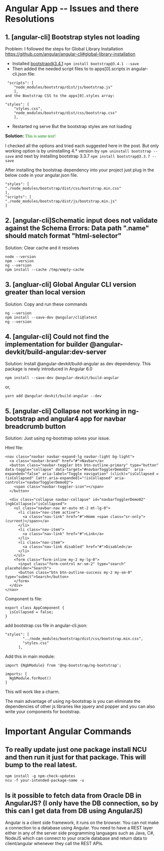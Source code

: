 # Angular App -- Issues and there Resolutions 

## 1. [angular-cli] Bootstrap styles not loading 
 Problem: I followed the steps for Global Library Installation https://github.com/angular/angular-cli#global-library-installation
- Installed bootstrap@3.4.1 ``` npm install bootstrap@3.4.1 --save ```
- Then added the needed script files to to apps[0].scripts in angular-cli.json file:
```
 "scripts": [
    "node_modules/bootstrap/dist/js/bootstrap.js"
    ],
and the Bootstrap CSS to the apps[0].styles array:

"styles": [
    "styles.css",
    "node_modules/bootstrap/dist/css/bootstrap.css"
    ],
```
- Restarted ng serve
But the bootstrap styles are not loading

<b>Solution:</b>
<font face="verdana" color="green">This is some text!</font>

I checked all the options and tried each suggested here in the post. But only working option is by uninstalling 4.* version by ``` npm uninstall bootstrap --save ``` and next by installing bootstrap 3.3.7 ```npm install bootstrap@3.3.7 --save ```

After installing the bootstrap dependency into your project just plug in the below code in your angular.json file.
```
"styles": [
"./node_modules/bootstrap/dist/css/bootstrap.min.css"
],
"scripts": [
"./node_modules/bootstrap/dist/js/bootstrap.min.js"
]
```

## 2. [angular-cli]Schematic input does not validate against the Schema Errors:    Data path ".name" should match format "html-selector"
Solution:
Clear cache and it resolves
```
node --version
npm --version
ng --version
npm install --cache /tmp/empty-cache
```
## 3. [angluar-cli] Global Angular CLI version greater than local version
Solution:
Copy and run these commands
```
ng --version
npm install --save-dev @angular/cli@latest
ng --version
```

## 4. [angular-cli] Could not find the implementation for builder @angular-devkit/build-angular:dev-server
Solution:
Install @angular-devkit/build-angular as dev dependency. This package is newly introduced in Angular 6.0
```
npm install --save-dev @angular-devkit/build-angular
```
or,
```
yarn add @angular-devkit/build-angular --dev
```

## 5. [angular-cli] Collapse not working in ng-bootstrap and angular4 app for navbar breadcrumb button

Solution: Just using ng-bootstrap solves your issue.

Html file:
```
<nav class="navbar navbar-expand-lg navbar-light bg-light">
  <a class="navbar-brand" href="#">Navbar</a>
  <button class="navbar-toggler btn btn-outline-primary" type="button" data-toggle="collapse" data-target="#navbarTogglerDemo02"  aria-expanded="false" aria-label="Toggle navigation" (click)="isCollapsed = !isCollapsed" [attr.aria-expanded]="!isCollapsed" aria-controls="navbarTogglerDemo02">
    <span class="navbar-toggler-icon"></span>
  </button>

  <div class="collapse navbar-collapse" id="navbarTogglerDemo02" [ngbCollapse]="isCollapsed">
    <ul class="navbar-nav mr-auto mt-2 mt-lg-0">
      <li class="nav-item active">
        <a class="nav-link" href="#">Home <span class="sr-only">(current)</span></a>
      </li>
      <li class="nav-item">
        <a class="nav-link" href="#">Link</a>
      </li>
      <li class="nav-item">
        <a class="nav-link disabled" href="#">Disabled</a>
      </li>
    </ul>
    <form class="form-inline my-2 my-lg-0">
      <input class="form-control mr-sm-2" type="search" placeholder="Search">
      <button class="btn btn-outline-success my-2 my-sm-0" type="submit">Search</button>
    </form>
  </div>
</nav>
```
Component ts file:
```
export class AppComponent {
  isCollapsed = false;
}
```
add bootstrap css file in angular-cli.json:
```
"styles": [
        "../node_modules/bootstrap/dist/css/bootstrap.min.css",
        "styles.css"
      ],
```
Add this in main module:
```
import {NgbModule} from '@ng-bootstrap/ng-bootstrap';

imports: [
  NgbModule.forRoot()
]
```
This will work like a charm.

The main advantage of using ng-bootstrap is you can eliminate the dependencies of other js libraries like jquery and popper and you can also write your components for bootstrap.


# Important Angular Commands

## To really update just one package install NCU and then run it just for that package. This will bump to the real latest.
```
npm install -g npm-check-updates
ncu -f your-intended-package-name -u
```


## Is it possible to fetch data from Oracle DB in AngularJS? (I only have the DB connection, so by this can I get data from DB using AngularJS)
Angular is a client side framework, it runs on the browser. You can not make a connection to a database using Angular. You need to have a REST layer either in any of the server side programming languages such as Java, C#, NodeJS which can connect to your oracle database and return data to client/angular whenever they call the REST APIs.

